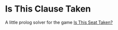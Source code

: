 # Is This Clause Taken

A little prolog solver for the game [Is This Seat Taken?](https://www.nintendo.com/us/store/products/is-this-seat-taken-switch/)

